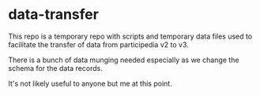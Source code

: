 # data-transfer

This repo is a temporary repo with scripts and temporary data files used to
facilitate the transfer of data from participedia v2 to v3.

There is a bunch of data munging needed especially as we change the schema for
the data records.

It's not likely useful to anyone but me at this point.

